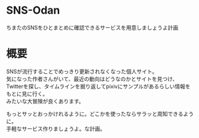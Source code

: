 SNS-Odan
========

ちまたのSNSをひとまとめに確認できるサービスを用意しましょうよ計画

# 概要
SNSが流行することでめっきり更新されなくなった個人サイト。  
気になった作者さんがいて、最近の動向はどうなのかとサイトを見つけ、  
Twitterを探し、タイムラインを掘り返してpixivにサンプルがあるらしい情報をもとに見に行く。  
みたいな大冒険が良くあります。

もっとサッとおっかけれるように。どこかを使ったならサラッと周知できるように。  
手軽なサービス作りましょうよ。な計画。
